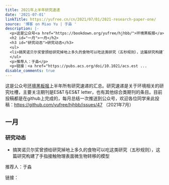 ```yaml
---
title: 2021年上半年研究速递
date: '2021-07-01'
linkTitle: https://yufree.cn/cn/2021/07/01/2021-research-paper-one/
source: '博客 on Miao Yu | 于淼 '
description: |-
  <p>这是公众号<a href="https://bookdown.org/yufree/hjhbb/">环境黑板报</a>上半年所有研究速递的汇总。研究速递是关于环境相关的研究吐槽，主要关注期刊是ES&amp;T与ES&amp;T letter，也有其他综合类期刊的条目。目前投稿都是在github上完成的，每月总结一次推送到公众号，欢迎各位同学来此投稿：<a href="https://github.com/yufree/hjhbb/issues/47">https://github.com/yufree/hjhbb/issues/47</a> （2021年7月）</p>
  <h2 id="一月">一月</h2>
  <h3 id="研究动态">研究动态</h3>
  <ul>
  <li>搞笑诺贝尔奖曾颁给研究掉地上多久的食物可以吃这类研究（五秒规则），这篇研究构建了手指接触物理表面微生物转移的模型</li>
  </ul>
  <p>推荐人：于淼</p>
  <p>链接：<a href="https://pubs.acs.org/doi/10.1021/acs.est ...
disable_comments: true
---
```

<p>这是公众号<a href="https://bookdown.org/yufree/hjhbb/">环境黑板报</a>上半年所有研究速递的汇总。研究速递是关于环境相关的研究吐槽，主要关注期刊是ES&amp;T与ES&amp;T letter，也有其他综合类期刊的条目。目前投稿都是在github上完成的，每月总结一次推送到公众号，欢迎各位同学来此投稿：<a href="https://github.com/yufree/hjhbb/issues/47">https://github.com/yufree/hjhbb/issues/47</a> （2021年7月）</p>
<h2 id="一月">一月</h2>
<h3 id="研究动态">研究动态</h3>
<ul>
<li>搞笑诺贝尔奖曾颁给研究掉地上多久的食物可以吃这类研究（五秒规则），这篇研究构建了手指接触物理表面微生物转移的模型</li>
</ul>
<p>推荐人：于淼</p>
<p>链接：<a href="https://pubs.acs.org/doi/10.1021/acs.est ...